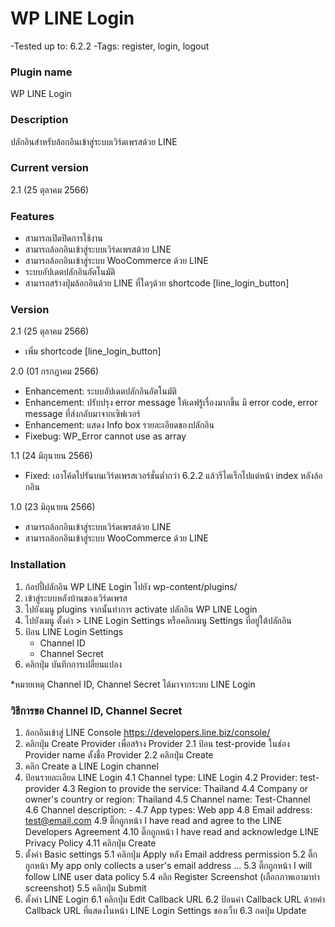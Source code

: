 # WP LINE Login
-Tested up to: 6.2.2
-Tags: register, login, logout


### Plugin name
WP LINE Login


### Description 
ปลักอินสำหรับล้อกอินเข้าสู่ระบบเวิร์ดเพรสด้วย LINE


### Current version
2.1 (25 ตุลาคม 2566)


### Features
* สามารถเปิดปิดการใช้งาน
* สามารถล้อกอินเข้าสู่ระบบเวิร์ดเพรสด้วย LINE 
* สามารถล้อกอินเข้าสู่ระบบ WooCommerce ด้วย LINE
* ระบบอัปเดตปลักอินอัตโนมัติ
* สามารถสร้างปุ่มล้อกอินด้วย LINE ที่ใดๆด้วย shortcode [line_login_button]


### Version
2.1 (25 ตุลาคม 2566)
* เพิ่ม shortcode [line_login_button]

2.0 (01 กรกฎาคม 2566)
* Enhancement: ระบบอัปเดตปลักอินอัตโนมัติ 
* Enhancement: ปรับปรุง error message ให้เดฟรู้เรื่องมากขึ้น มี error code, error message ที่ส่งกลับมาจากเซิฟเวอร์ 
* Enhancement: แสดง Info box รายละเอียดของปลักอิน 
* Fixebug: WP_Error cannot use as array 

1.1 (24 มิถุนายน 2566)
* Fixed: เอาโค้ดไปรันบนเวิร์ดเพรสเวอร์ชั่นต่ำกว่า 6.2.2 แล้วรีไดเร็กไปแต่หน้า index หลังล้อกอิน 

1.0 (23 มิถุนายน 2566)
* สามารถล้อกอินเข้าสู่ระบบเวิร์ดเพรสด้วย LINE 
* สามารถล้อกอินเข้าสู่ระบบ WooCommerce ด้วย LINE


### Installation ###
1. ก้อปปี้ปลักอิน WP LINE Login ไปยัง wp-content/plugins/
2. เข้าสู่ระบบหลังบ้านของเวิร์ดเพรส
3. ไปยังเมนู plugins จากนั้นทำการ activate ปลักอิน WP LINE Login
4. ไปยังเมนู ตั้งค่า > LINE Login Settings หรือคลิกเมนู Settings ที่อยู่ใต้ปลักอิน  
5. ป้อน LINE Login Settings
   - Channel ID
   - Channel Secret
6. คลิกปุ่ม บันทึกการเปลี่ยนแปลง

*หมายเหตุ Channel ID, Channel Secret ได้มาจากระบบ LINE Login


### วิธีการขอ Channel ID, Channel Secret ###
1. ล้อกอินเข้าสู่ LINE Console https://developers.line.biz/console/
2. คลิกปุ่ม Create Provider เพื่อสร้าง Provider
   2.1 ป้อน test-provide ในช่อง Provider name  ตั้งชื่อ Provider
   2.2 คลิกปุ่ม Create
3. คลิก Create a LINE Login channel 
4. ป้อนรายละเอียด LINE Login
   4.1 Channel type: LINE Login
   4.2 Provider: test-provider
   4.3 Region to provide the service: Thailand
   4.4 Company or owner's country or region: Thailand
   4.5 Channel name: Test-Channel
   4.6 Channel description: -
   4.7 App types: Web app
   4.8 Email address: test@email.com
   4.9 ติ๊กถูกหน้า I have read and agree to the LINE Developers Agreement
   4.10 ติ๊กถูกหน้า I have read and acknowledge LINE Privacy Policy
   4.11 คลิกปุ่ม Create
5. ตั้งค่า  Basic settings 
   5.1 คลิกปุ่ม Apply หลัง Email address permission
   5.2 ติ๊กถูกหน้า My app only collects a user's email address ...
   5.3 ติ๊กถูกหน้า I will follow LINE user data policy
   5.4 คลิก Register Screenshot (เลือกภาพเอามาทำ screenshot)
   5.5 คลิกปุ่ม Submit
6. ตั้งค่า  LINE Login 
   6.1 คลิกปุ่ม Edit Callback URL
   6.2 ป้อนค่า Callback URL ด้วยค่า Callback URL ที่แสดงในหน้า LINE Login Settings ของเว็บ
   6.3 กดปุ่ม Update

